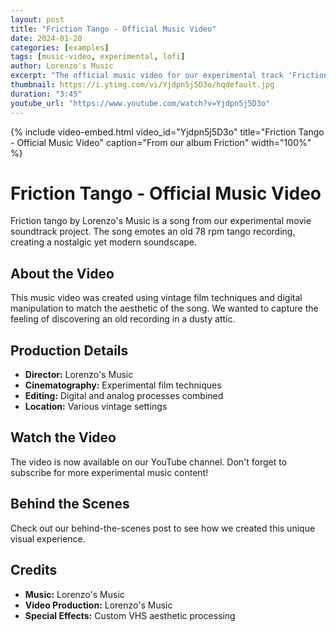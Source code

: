 ```yaml
---
layout: post
title: "Friction Tango - Official Music Video"
date: 2024-01-20
categories: [examples]
tags: [music-video, experimental, lofi]
author: Lorenzo's Music
excerpt: "The official music video for our experimental track 'Friction Tango' from our movie soundtrack project."
thumbnail: https://i.ytimg.com/vi/Yjdpn5j5D3o/hqdefault.jpg
duration: "3:45"
youtube_url: "https://www.youtube.com/watch?v=Yjdpn5j5D3o"
---
```


{% include video-embed.html video_id="Yjdpn5j5D3o" title="Friction Tango - Official Music Video" caption="From our album Friction" width="100%" %}
# Friction Tango - Official Music Video

Friction tango by Lorenzo's Music is a song from our experimental movie soundtrack project. The song emotes an old 78 rpm tango recording, creating a nostalgic yet modern soundscape.

## About the Video

This music video was created using vintage film techniques and digital manipulation to match the aesthetic of the song. We wanted to capture the feeling of discovering an old recording in a dusty attic.

## Production Details

- **Director:** Lorenzo's Music
- **Cinematography:** Experimental film techniques
- **Editing:** Digital and analog processes combined
- **Location:** Various vintage settings

## Watch the Video

The video is now available on our YouTube channel. Don't forget to subscribe for more experimental music content!

## Behind the Scenes

Check out our behind-the-scenes post to see how we created this unique visual experience.

## Credits

- **Music:** Lorenzo's Music
- **Video Production:** Lorenzo's Music
- **Special Effects:** Custom VHS aesthetic processing

